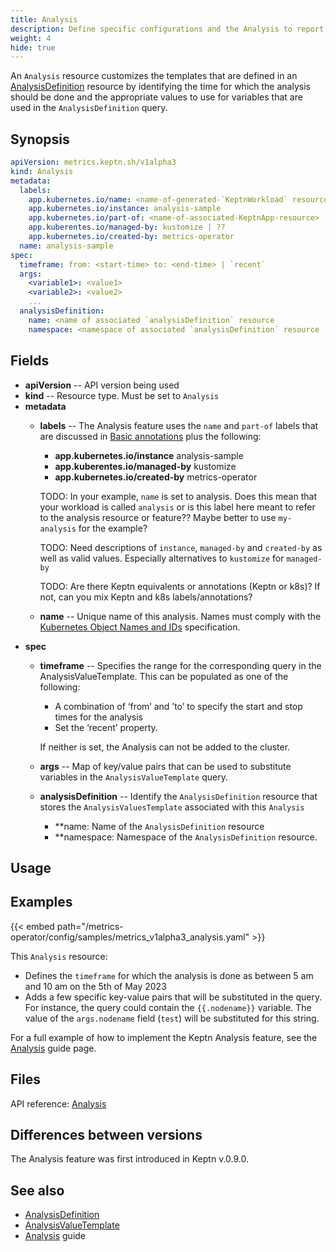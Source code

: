 ```yaml
---
title: Analysis
description: Define specific configurations and the Analysis to report
weight: 4
hide: true
---
```


An `Analysis` resource customizes the templates
that are defined in an
[AnalysisDefinition](analysisdefinition) resource
by identifying the time for which the analysis should be done
and the appropriate values to use for variables
that are used in the `AnalysisDefinition` query.

## Synopsis

```yaml
apiVersion: metrics.keptn.sh/v1alpha3
kind: Analysis
metadata:
  labels:
    app.kubernetes.io/name: <name-of-generated-`KeptnWorkload` resource>
    app.kubernetes.io/instance: analysis-sample
    app.kubernetes.io/part-of: <name-of-associated-KeptnApp-resource>
    app.kuberentes.io/managed-by: kustomize | ??
    app.kubernetes.io/created-by: metrics-operator
  name: analysis-sample
spec:
  timeframe: from: <start-time> to: <end-time> | `recent`
  args:
    <variable1>: <value1>
    <variable2>: <value2>
    ...
  analysisDefinition:
    name: <name of associated `analysisDefinition` resource
    namespace: <namespace of associated `analysisDefinition` resource
```

## Fields

* **apiVersion** -- API version being used
* **kind** -- Resource type.
   Must be set to `Analysis`
* **metadata**
  * **labels** -- The Analysis feature uses the
    `name` and `part-of` labels that are discussed in
    [Basic annotations](../implementing/integrate/#basic-annotations)
    plus the following:
    * **app.kubernetes.io/instance** analysis-sample
    * **app.kuberentes.io/managed-by** kustomize
    * **app.kubernetes.io/created-by** metrics-operator

    TODO: In your example, `name` is set to analysis.
    Does this mean that your workload is called `analysis`
    or is this label here meant to refer to the analysis resource or feature??
    Maybe better to use `my-analysis` for the example?

    TODO: Need descriptions of `instance`, `managed-by` and `created-by`
    as well as valid values.
    Especially alternatives to `kustomize` for `managed-by`

    TODO: Are there Keptn equivalents or annotations (Keptn or k8s)?
    If not, can you mix Keptn and k8s labels/annotations?

  * **name** -- Unique name of this analysis.
    Names must comply with the
    [Kubernetes Object Names and IDs](https://kubernetes.io/docs/concepts/overview/working-with-objects/names/#dns-subdomain-names)
    specification.
* **spec**
  * **timeframe** -- Specifies the range  for the corresponding query
    in the AnalysisValueTemplate.
    This can be populated as one of the following:

    * A combination of ‘from’ and ’to’
      to specify the start and stop times for the analysis
    * Set the ‘recent’ property.

    If neither is set, the Analysis can not be added to the cluster.
  * **args** -- Map of key/value pairs that can be used
    to substitute variables in the `AnalysisValueTemplate` query.
  * **analysisDefinition** -- Identify the `AnalysisDefinition` resource
    that stores the `AnalysisValuesTemplate` associated with this `Analysis`
    * **name: Name of the `AnalysisDefinition` resource
    * **namespace: Namespace of the `AnalysisDefinition` resource.

## Usage

## Examples

{{< embed path="/metrics-operator/config/samples/metrics_v1alpha3_analysis.yaml" >}}

This `Analysis` resource:

* Defines the `timeframe` for which the analysis is done
  as between 5 am and 10 am on the 5th of May 2023
* Adds a few specific key-value pairs that will be substituted in the query.
  For instance, the query could contain the `{{.nodename}}` variable.
  The value of the `args.nodename` field (`test`)
  will be substituted for this string.

For a full example of how to implement the Keptn Analysis feature, see the
[Analysis](../implementing/slo)
guide page.

## Files

API reference: [Analysis](../../crd-ref/metrics/v1alpha3/#analysis)

## Differences between versions

The Analysis feature was first introduced in Keptn v.0.9.0.

## See also

* [AnalysisDefinition](analysisdefinition.md)
* [AnalysisValueTemplate](analysisvaluetemplate.md)
* [Analysis](../implementing/slo) guide

